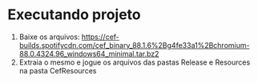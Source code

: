 # Executando projeto

1. Baixe os arquivos: https://cef-builds.spotifycdn.com/cef_binary_88.1.6%2Bg4fe33a1%2Bchromium-88.0.4324.96_windows64_minimal.tar.bz2
2. Extraia o mesmo e jogue os arquivos das pastas Release e Resources na pasta CefResources